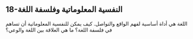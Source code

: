 ## 18-النفسية المعلوماتية وفلسفة اللغة

اللغة هي أداة أساسية لفهم الواقع والتواصل. كيف يمكن للنفسية المعلوماتية أن تساهم في فلسفة اللغة؟ ما هي العلاقة بين اللغة والوعي؟
